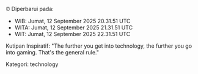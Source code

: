 ⏰ Diperbarui pada:
- WIB: Jumat, 12 September 2025 20.31.51 UTC
- WITA: Jumat, 12 September 2025 21.31.51 UTC
- WIT: Jumat, 12 September 2025 22.31.51 UTC

Kutipan Inspiratif:
"The further you get into technology, the further you go into gaming. That's the general rule."


Kategori: technology

